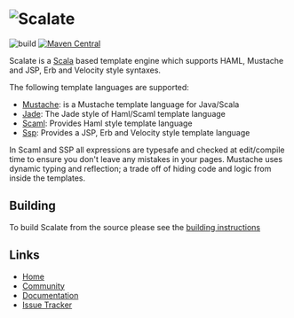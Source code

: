 ![Scalate][logo]
===============================

![build](https://github.com/scalate/scalate/workflows/build/badge.svg?branch=master)
[![Maven Central](https://img.shields.io/maven-central/v/org.scalatra.scalate/scalate-core_2.12.svg?label=Maven%20Central)](http://search.maven.org/#search%7Cga%7C1%7Cg%3A%22org.scalatra.scalate%22%20a%3A%22scalate-core_2.12%22)

Scalate is a [Scala](http://www.scala-lang.org) based template engine which supports HAML, Mustache and JSP, Erb and Velocity style syntaxes.

The following template languages are supported:

  * [Mustache](http://scalate.github.io/scalate/documentation/mustache.html#features): is a Mustache template language for Java/Scala
  * [Jade](http://scalate.github.io/scalate/documentation/scaml-reference.html#jade): The Jade style of Haml/Scaml template language
  * [Scaml](http://scalate.github.io/scalate/documentation/scaml-reference.html#features): Provides Haml style template language
  * [Ssp](http://scalate.github.io/scalate/documentation/ssp-reference.html#syntax): Provides a JSP, Erb and Velocity style template language

In Scaml and SSP all expressions are typesafe and checked at edit/compile time to ensure you don't leave any mistakes in your pages.
Mustache uses dynamic typing and reflection; a trade off of hiding code and logic from inside the templates.

Building
--------

To build Scalate from the source please see the [building instructions](http://scalate.github.io/scalate/building.html)

Links
-----

* [Home](http://scalate.github.io/scalate)
* [Community](http://scalate.github.io/scalate/community.html)
* [Documentation](http://scalate.github.io/scalate/documentation/)
* [Issue Tracker](https://github.com/scalate/scalate/issues)

[logo]: http://scalate.github.io/scalate/images/project-logo.png "Scalate"
